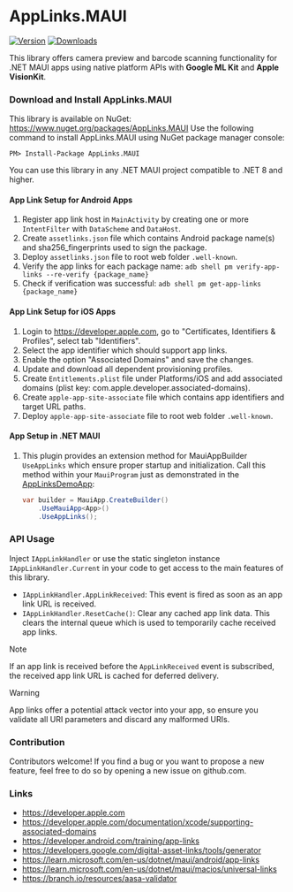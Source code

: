# AppLinks.MAUI
[![Version](https://img.shields.io/nuget/v/AppLinks.MAUI.svg)](https://www.nuget.org/packages/AppLinks.MAUI)  [![Downloads](https://img.shields.io/nuget/dt/AppLinks.MAUI.svg)](https://www.nuget.org/packages/AppLinks.MAUI)

This library offers camera preview and barcode scanning functionality for .NET MAUI apps using native platform APIs with **Google ML Kit** and **Apple VisionKit**.

### Download and Install AppLinks.MAUI
This library is available on NuGet: https://www.nuget.org/packages/AppLinks.MAUI
Use the following command to install AppLinks.MAUI using NuGet package manager console:

    PM> Install-Package AppLinks.MAUI

You can use this library in any .NET MAUI project compatible to .NET 8 and higher.

#### App Link Setup for Android Apps
1. Register app link host in `MainActivity` by creating one or more `IntentFilter` with `DataScheme` and `DataHost`.
2. Create `assetlinks.json` file which contains Android package name(s) and sha256_fingerprints used to sign the package.
2. Deploy `assetlinks.json` file to root web folder `.well-known`.
3. Verify the app links for each package name:
   `adb shell pm verify-app-links --re-verify {package_name}`
4. Check if verification was successful:
   `adb shell pm get-app-links {package_name}`

#### App Link Setup for iOS Apps
1. Login to https://developer.apple.com, go to "Certificates, Identifiers & Profiles", select tab "Identifiers".
2. Select the app identifier which should support app links.
3. Enable the option "Associated Domains" and save the changes.
4. Update and download all dependent provisioning profiles.
5. Create `Entitlements.plist` file under Platforms/iOS and add associated domains (plist key: com.apple.developer.associated-domains).
2. Create `apple-app-site-associate` file which contains app identifiers and target URL paths.
3. Deploy `apple-app-site-associate` file to root web folder `.well-known`. 

#### App Setup in .NET MAUI
1. This plugin provides an extension method for MauiAppBuilder `UseAppLinks` which ensure proper startup and initialization.
   Call this method within your `MauiProgram` just as demonstrated in the [AppLinksDemoApp](https://github.com/thomasgalliker/AppLinks.MAUI/tree/develop/Samples):
   ```csharp
   var builder = MauiApp.CreateBuilder()
       .UseMauiApp<App>()
       .UseAppLinks();
   ```

### API Usage
Inject `IAppLinkHandler` or use the static singleton instance `IAppLinkHandler.Current` in your code to get access to the main features of this library.
- `IAppLinkHandler.AppLinkReceived`: This event is fired as soon as an app link URL is received.
- `IAppLinkHandler.ResetCache()`: Clear any cached app link data. This clears the internal queue which is used to temporarily cache received app links.

> [!NOTE]
> If an app link is received before the `AppLinkReceived` event is subscribed, the received app link URL is cached for deferred delivery.

> [!WARNING]
> App links offer a potential attack vector into your app, so ensure you validate all URI parameters and discard any malformed URIs.

### Contribution
Contributors welcome! If you find a bug or you want to propose a new feature, feel free to do so by opening a new issue on github.com.

### Links
- https://developer.apple.com
- https://developer.apple.com/documentation/xcode/supporting-associated-domains
- https://developer.android.com/training/app-links
- https://developers.google.com/digital-asset-links/tools/generator
- https://learn.microsoft.com/en-us/dotnet/maui/android/app-links
- https://learn.microsoft.com/en-us/dotnet/maui/macios/universal-links
- https://branch.io/resources/aasa-validator
